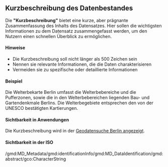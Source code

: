 ## Kurzbeschreibung des Datenbestandes

Die **"Kurzbeschreibung"** bietet eine kurze, aber prägnante Zusammenfassung des Inhalts des Datensatzes. Hier sollen die wichtigsten Informationen zu dem Datensatz zusammengefasst werden, um den Nutzern einen schnellen Überblick zu ermöglichen.

#### Hinweise
* Die Kurzbeschreibung soll nicht länger als 500 Zeichen sein
* Nennen sie relevante Informationen, die die Daten charakterisieren
* Vermeiden sie zu spezifische oder detaillierte Informationen

#### Beispiel
Die Welterbekarte Berlin umfasst die Welterbebereiche und die Pufferzonen, sowie die in den Welterbebereichen liegenden Bau- und Gartendenkmale Berlins. Die Welterbegebiete entsprechen den von der UNESCO bestätigten Kartierungen.

#### Sichtbarkeit in Anwendungen
Die Kurzbeschreibung wird in der [Geodatensuche Berlin angezeigt](https://gdi.berlin.de/geonetwork/srv/ger/catalog.search#/metadata/4949391f-a7a9-4b24-b855-5e8dbf5e3f6d).

#### Sichtbarkeit in der ISO
/gmd:MD_Metadata/gmd:identificationInfo/gmd:MD_DataIdentification/gmd:abstract/gco:CharacterString
